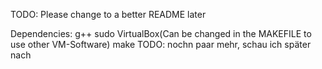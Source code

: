 TODO: Please change to a better README later


Dependencies:
g++
sudo
VirtualBox(Can be changed in the MAKEFILE to use other VM-Software)
make
TODO: nochn paar mehr, schau ich später nach
